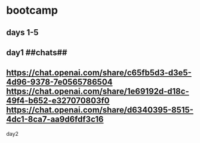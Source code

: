 # bootcamp
days 1-5
----------
day1
##chats##
----------
https://chat.openai.com/share/c65fb5d3-d3e5-4d96-9378-7e0565786504
https://chat.openai.com/share/1e69192d-d18c-49f4-b652-e327070803f0
https://chat.openai.com/share/d6340395-8515-4dc1-8ca7-aa9d6fdf3c16
----------
day2

